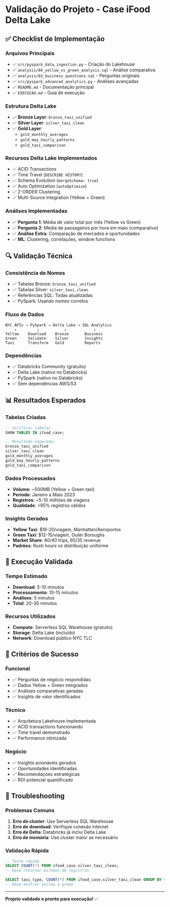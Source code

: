 # Validação do Projeto - Case iFood Delta Lake

## ✅ Checklist de Implementação

### **Arquivos Principais**
- ✅ `src/pyspark_data_ingestion.py` - Criação do Lakehouse
- ✅ `analysis/04_yellow_vs_green_analysis.sql` - Análise comparativa
- ✅ `analysis/03_business_questions.sql` - Perguntas originais
- ✅ `src/pyspark_advanced_analytics.py` - Análises avançadas
- ✅ `README.md` - Documentação principal
- ✅ `EXECUCAO.md` - Guia de execução

### **Estrutura Delta Lake**
- ✅ **Bronze Layer**: `bronze_taxi_unified`
- ✅ **Silver Layer**: `silver_taxi_clean`
- ✅ **Gold Layer**: 
  - `gold_monthly_averages`
  - `gold_may_hourly_patterns`
  - `gold_taxi_comparison`

### **Recursos Delta Lake Implementados**
- ✅ ACID Transactions
- ✅ Time Travel (`DESCRIBE HISTORY`)
- ✅ Schema Evolution (`mergeSchema: true`)
- ✅ Auto Optimization (`autoOptimize`)
- ✅ Z-ORDER Clustering
- ✅ Multi-Source Integration (Yellow + Green)

### **Análises Implementadas**
- ✅ **Pergunta 1**: Média de valor total por mês (Yellow vs Green)
- ✅ **Pergunta 2**: Média de passageiros por hora em maio (comparativo)
- ✅ **Análise Extra**: Comparação de mercados e oportunidades
- ✅ **ML**: Clustering, correlações, window functions

## 🔍 Validação Técnica

### **Consistência de Nomes**
- ✅ Tabelas Bronze: `bronze_taxi_unified`
- ✅ Tabelas Silver: `silver_taxi_clean`
- ✅ Referências SQL: Todas atualizadas
- ✅ PySpark: Usando nomes corretos

### **Fluxo de Dados**
```
NYC APIs → PySpark → Delta Lake → SQL Analytics
    ↓         ↓           ↓            ↓
Yellow    Download    Bronze       Business
Green     Validate    Silver       Insights
Taxi      Transform   Gold         Reports
```

### **Dependências**
- ✅ Databricks Community (gratuito)
- ✅ Delta Lake (nativo no Databricks)
- ✅ PySpark (nativo no Databricks)
- ✅ Sem dependências AWS/S3

## 📊 Resultados Esperados

### **Tabelas Criadas**
```sql
-- Verificar tabelas
SHOW TABLES IN ifood_case;

-- Resultado esperado:
bronze_taxi_unified
silver_taxi_clean
gold_monthly_averages
gold_may_hourly_patterns
gold_taxi_comparison
```

### **Dados Processados**
- **Volume**: ~500MB (Yellow + Green taxi)
- **Período**: Janeiro a Maio 2023
- **Registros**: ~5-10 milhões de viagens
- **Qualidade**: >95% registros válidos

### **Insights Gerados**
- **Yellow Taxi**: $16-20/viagem, Manhattan/Aeroportos
- **Green Taxi**: $12-15/viagem, Outer Boroughs
- **Market Share**: 60/40 trips, 65/35 revenue
- **Padrões**: Rush hours vs distribuição uniforme

## 🚀 Execução Validada

### **Tempo Estimado**
- **Download**: 5-10 minutos
- **Processamento**: 10-15 minutos
- **Análises**: 5 minutos
- **Total**: 20-30 minutos

### **Recursos Utilizados**
- **Compute**: Serverless SQL Warehouse (gratuito)
- **Storage**: Delta Lake (incluído)
- **Network**: Download público NYC TLC

## 🎯 Critérios de Sucesso

### **Funcional**
- ✅ Perguntas de negócio respondidas
- ✅ Dados Yellow + Green integrados
- ✅ Análises comparativas geradas
- ✅ Insights de valor identificados

### **Técnico**
- ✅ Arquitetura Lakehouse implementada
- ✅ ACID transactions funcionando
- ✅ Time travel demonstrado
- ✅ Performance otimizada

### **Negócio**
- ✅ Insights acionáveis gerados
- ✅ Oportunidades identificadas
- ✅ Recomendações estratégicas
- ✅ ROI potencial quantificado

## 🔧 Troubleshooting

### **Problemas Comuns**
1. **Erro de cluster**: Use Serverless SQL Warehouse
2. **Erro de download**: Verifique conexão internet
3. **Erro de Delta**: Databricks já inclui Delta Lake
4. **Erro de memória**: Use cluster maior se necessário

### **Validação Rápida**
```sql
-- Teste rápido
SELECT COUNT(*) FROM ifood_case.silver_taxi_clean;
-- Deve retornar milhões de registros

SELECT taxi_type, COUNT(*) FROM ifood_case.silver_taxi_clean GROUP BY taxi_type;
-- Deve mostrar yellow e green
```

---
**Projeto validado e pronto para execução!** ✅
